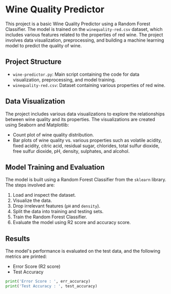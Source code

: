 # Wine Quality Predictor

This project is a basic Wine Quality Predictor using a Random Forest Classifier. The model is trained on the `winequality-red.csv` dataset, which includes various features related to the properties of red wine. The project involves data visualization, preprocessing, and building a machine learning model to predict the quality of wine.

## Project Structure

- `wine-predictor.py`: Main script containing the code for data visualization, preprocessing, and model training.
- `winequality-red.csv`: Dataset containing various properties of red wine.

## Data Visualization

The project includes various data visualizations to explore the relationships between wine quality and its properties. The visualizations are created using Seaborn and Matplotlib:

- Count plot of wine quality distribution.
- Bar plots of wine quality vs. various properties such as volatile acidity, fixed acidity, citric acid, residual sugar, chlorides, total sulfur dioxide, free sulfur dioxide, pH, density, sulphates, and alcohol.

## Model Training and Evaluation

The model is built using a Random Forest Classifier from the `sklearn` library. The steps involved are:

1. Load and inspect the dataset.
2. Visualize the data.
3. Drop irrelevant features (`pH` and `density`).
4. Split the data into training and testing sets.
5. Train the Random Forest Classifier.
6. Evaluate the model using R2 score and accuracy score.

## Results

The model's performance is evaluated on the test data, and the following metrics are printed:

- Error Score (R2 score)
- Test Accuracy

```python
print('Error Score : ', err_accuracy)
print('Test Accuracy : ', test_accuracy)
